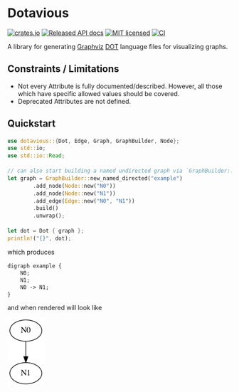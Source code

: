 # Dotavious
[![crates.io](https://img.shields.io/crates/v/dotavious.svg)](https://crates.io/crates/dotavious)
[![Released API docs](https://docs.rs/dotavious/badge.svg)](https://docs.rs/dotavious)
[![MIT licensed](https://img.shields.io/badge/license-MIT-blue.svg)](./LICENSE)
[![CI](https://github.com/doctavious/dotavious/workflows/CI/badge.svg)](https://github.com/doctavious/dotavious/actions?query=workflow%3ACI)

A library for generating [Graphviz](https://graphviz.org/) [DOT](https://graphviz.org/doc/info/lang.html) language files 
for visualizing graphs.

## Constraints / Limitations

- Not every Attribute is fully documented/described. 
  However, all those which have specific allowed values should be covered. 
- Deprecated Attributes are not defined.


## Quickstart

```rust
use dotavious::{Dot, Edge, Graph, GraphBuilder, Node};
use std::io;
use std::io::Read;

// can also start building a named undirected graph via `GraphBuilder::new_named_undirected`
let graph = GraphBuilder::new_named_directed("example")
        .add_node(Node::new("N0"))
        .add_node(Node::new("N1"))
        .add_edge(Edge::new("N0", "N1"))
        .build()
        .unwrap();

let dot = Dot { graph };
println!("{}", dot);
```
which produces
```
digraph example {
    N0;
    N1;
    N0 -> N1;
}
```
and when rendered will look like

![README example rendered](readme-example.png?raw=true)
